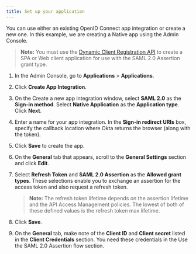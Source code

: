 ```yaml
---
title: Set up your application
---
```


You can use either an existing OpenID Connect app integration or create a new one. In this example, we are creating a Native app using the Admin Console.

> **Note:** You must use the [Dynamic Client Registration API](/docs/reference/api/oauth-clients/#client-application-object) to create a SPA or Web client application for use with the SAML 2.0 Assertion grant type.

1. In the Admin Console, go to **Applications** > **Applications**.
1. Click **Create App Integration**.
1. On the Create a new app integration window, select **SAML 2.0** as the **Sign-in method**. Select **Native Application** as the **Application type**. Click **Next**.
1. Enter a name for your app integration. In the **Sign-in redirect URIs** box, specify the callback location where Okta returns the browser (along with the token).
1. Click **Save** to create the app.
1. On the **General** tab that appears, scroll to the **General Settings** section and click **Edit**.
1. Select **Refresh Token** and **SAML 2.0 Assertion** as the **Allowed grant types**. These selections enable you to exchange an assertion for the access token and also request a refresh token.

    > **Note:** The refresh token lifetime depends on the assertion lifetime and the <GuideLink link="../configure-policy-as">API Access Management policies</GuideLink>. The lowest of both of these defined values is the refresh token max lifetime.

1. Click **Save**.
1. On the **General** tab, make note of the **Client ID** and **Client secret** listed in the **Client Credentials** section. You need these credentials in the <GuideLink link="../use-flow">Use the SAML 2.0 Assertion flow</GuideLink> section.

<NextSectionLink/>

